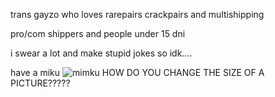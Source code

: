 trans gayzo who loves rarepairs crackpairs and multishipping

pro/com shippers and people under 15 dni

i swear a lot and make stupid jokes so idk....



have a miku 
![mimku](https://github.com/user-attachments/assets/543b3a74-7cdc-4abe-b3ae-6b497b5e6d07)
HOW DO YOU CHANGE THE SIZE OF A PICTURE?????

